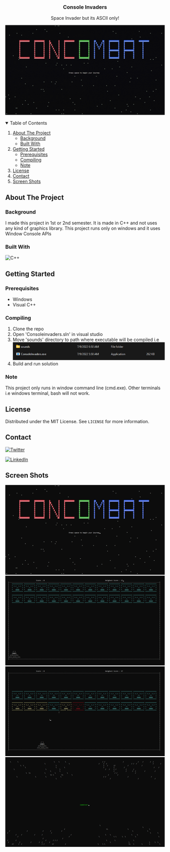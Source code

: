 <h3 align="center">Console Invaders</h3>
<p align="center">Space Invader but its ASCII only!</p>

![Game Play](https://github.com/bakar-git/Console-Invaders/blob/main/screen%20shots/game%20play.gif)

<!-- TABLE OF CONTENTS -->
<details open>
  <summary>Table of Contents</summary>
  <ol>
    <li>
      <a href="#about-the-project">About The Project</a>
      <ul>
        <li><a href="#background">Background</a></li>
        <li><a href="#built-with">Built With</a></li>
      </ul>
    </li>
    <li>
      <a href="#getting-started">Getting Started</a>
      <ul>
        <li><a href="#prerequisites">Prerequisites</a></li>
        <li><a href="#compiling">Compiling</a></li>
        <li><a href="#note">Note</a></li>
      </ul>
    </li>
    <li><a href="#license">License</a></li>
    <li><a href="#contact">Contact</a></li>
    <li><a href="#screen-shots">Screen Shots</a></li>
  </ol>
</details>

## About The Project

### Background

I made this project in 1st or 2nd semester. It is made in C++ and not uses any kind of graphics library. This project runs only on windows and it uses Window Console APIs 

### Built With

![C++](https://img.shields.io/badge/c++-%2300599C.svg?style=for-the-badge&logo=c%2B%2B&logoColor=white)

## Getting Started

### Prerequisites

* Windows
* Visual C++

### Compiling

1. Clone the repo
2. Open 'Consoleinvaders.sln' in visual studio
3. Move 'sounds' directory to path where executable will be compiled i.e
![placing sounds directory](https://github.com/bakar-git/Console-Invaders/blob/main/screen%20shots/Sound%20Dir.png)
4. Build and run solution

### Note

This project only runs in window command line (cmd.exe). Other terminals i.e windows terminal, bash will not work.  

## License

Distributed under the MIT License. See `LICENSE` for more information.

## Contact

[![Twitter](https://img.shields.io/badge/Twitter-1DA1F2?style=for-the-badge&logo=twitter&logoColor=white)](https://twitter.com/BakarAamir)

[![LinkedIn](https://img.shields.io/badge/LinkedIn-0077B5?style=for-the-badge&logo=linkedin&logoColor=white)](https://www.linkedin.com/in/bakar-git/)

## Screen Shots

![Project Screen Shot 1](https://github.com/bakar-git/Console-Invaders/blob/main/screen%20shots/WelcomeScreen.png)
![Project Screen Shot 2](https://github.com/bakar-git/Console-Invaders/blob/main/screen%20shots/Level1%20a.png)
![Project Screen Shot 3](https://github.com/bakar-git/Console-Invaders/blob/main/screen%20shots/Level1%20b.png)
![Project Screen Shot 4](https://github.com/bakar-git/Console-Invaders/blob/main/screen%20shots/GameOver.png)
